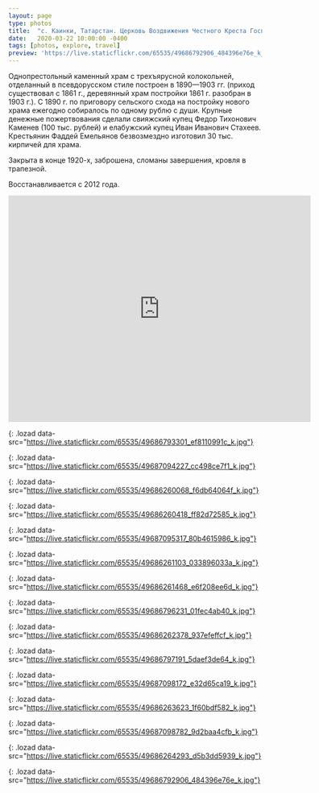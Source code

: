 ```yaml
---
layout: page
type: photos
title:  "с. Каинки, Татарстан. Церковь Воздвижения Честного Креста Господня"
date:   2020-03-22 10:00:00 -0400
tags: [photos, explore, travel]
preview: 'https://live.staticflickr.com/65535/49686792906_484396e76e_k_d.jpg'
---
```


Однопрестольный каменный храм с трехъярусной колокольней, отделанный в псевдорусском стиле построен в 1890—1903 гг. (приход существовал с 1861 г., деревянный храм постройки 1861 г. разобран в 1903 г.).
С 1890 г. по приговору сельского схода на постройку нового храма ежегодно собиралось по одному рублю с души. Крупные денежные пожертвования сделали свияжский купец Федор Тихонович Каменев (100 тыс. рублей) и елабужский купец Иван Иванович Стахеев. Крестьянин Фаддей Емельянов безвозмездно изготовил 30 тыс. кирпичей для храма. 

Закрыта в конце 1920-х, заброшена, сломаны завершения, кровля в трапезной.

Восстанавливается с 2012 года.

<iframe src="https://www.google.com/maps/embed?pb=!1m14!1m12!1m3!1d1967.161342458249!2d48.53224956692228!3d55.644905086703425!2m3!1f0!2f0!3f0!3m2!1i1024!2i768!4f13.1!5e1!3m2!1sen!2sca!4v1584895859877!5m2!1sen!2sca" width="600" height="450" frameborder="0" style="border:0" allowfullscreen="" class="post-map"></iframe>

![](){: .lozad data-src="https://live.staticflickr.com/65535/49686793301_ef8110991c_k.jpg"}

![](){: .lozad data-src="https://live.staticflickr.com/65535/49687094227_cc498ce7f1_k.jpg"}

![](){: .lozad data-src="https://live.staticflickr.com/65535/49686260068_f6db64064f_k.jpg"}

![](){: .lozad data-src="https://live.staticflickr.com/65535/49686260418_ff82d72585_k.jpg"}

![](){: .lozad data-src="https://live.staticflickr.com/65535/49687095317_80b4615986_k.jpg"}

![](){: .lozad data-src="https://live.staticflickr.com/65535/49686261103_033896033a_k.jpg"}

![](){: .lozad data-src="https://live.staticflickr.com/65535/49686261468_e6f208ee6d_k.jpg"}

![](){: .lozad data-src="https://live.staticflickr.com/65535/49686796231_01fec4ab40_k.jpg"}

![](){: .lozad data-src="https://live.staticflickr.com/65535/49686262378_937efeffcf_k.jpg"}

![](){: .lozad data-src="https://live.staticflickr.com/65535/49686797191_5daef3de64_k.jpg"}

![](){: .lozad data-src="https://live.staticflickr.com/65535/49687098172_e32d65ca19_k.jpg"}

![](){: .lozad data-src="https://live.staticflickr.com/65535/49686263623_1f60bdf582_k.jpg"}

![](){: .lozad data-src="https://live.staticflickr.com/65535/49687098782_9d2baa4cfb_k.jpg"}

![](){: .lozad data-src="https://live.staticflickr.com/65535/49686264293_d5b3dd5939_k.jpg"}

![](){: .lozad data-src="https://live.staticflickr.com/65535/49686792906_484396e76e_k.jpg"}
